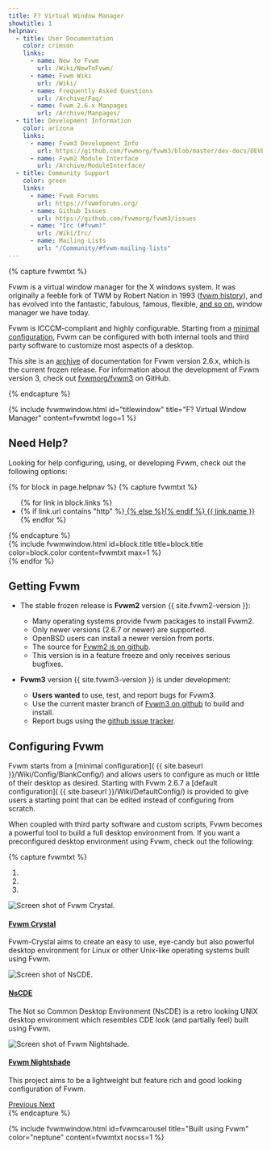```yaml
---
title: F? Virtual Window Manager
showtitle: 1
helpnav:
  - title: User Documentation
    color: crimson
    links:
      - name: New to Fvwm
        url: /Wiki/NewToFvwm/
      - name: Fvwm Wiki
        url: /Wiki/
      - name: Frequently Asked Questions
        url: /Archive/Faq/
      - name: Fvwm 2.6.x Manpages
        url: /Archive/Manpages/
  - title: Development Information
    color: arizona
    links:
      - name: Fvwm3 Development Info
        url: https://github.com/fvwmorg/fvwm3/blob/master/dev-docs/DEVELOPERS.md
      - name: Fvwm2 Module Interface
        url: /Archive/ModuleInterface/
  - title: Community Support
    color: green
    links:
      - name: Fvwm Forums
        url: https://fvwmforums.org/
      - name: Github Issues
        url: https://github.com/fvwmorg/fvwm3/issues
      - name: "Irc (#fvwm)"
        url: /Wiki/Irc/
      - name: Mailing Lists
        url: "/Community/#fvwm-mailing-lists"
---
```

<link href="{{ site.baseurl }}/css/fvwm3-carousel.css" rel="stylesheet">

{% capture fvwmtxt %}
<p>Fvwm is a virtual window manager for the X windows
system. It was originally a feeble fork of TWM
by Robert Nation in 1993 (<a href="{{ site.wikiurl }}/FvwmHistory/">fvwm
history</a>), and has evolved into
the fantastic, fabulous, famous, flexible,
<a href="{{ site.baseurl }}/Archive/Faq#what-does-fvwm-stand-for">
and so on</a>, window manager we have today.</p>

<p>Fvwm is ICCCM-compliant and highly configurable. Starting from
a <a href="{{ site.baseurl }}/Wiki/Config/BlankConfig/">minimal
configuration</a>, Fvwm can be configured with both internal tools
and third party software to customize most aspects of a desktop.</p>

<p>This site is an <a href="{{ site.baseurl }}/Archive/">archive</a>
of documentation for Fvwm version 2.6.x,
which is the current frozen release. For information
about the development of Fvwm version 3, check out
<a href="https://github.com/fvwmorg/fvwm3">fvwmorg/fvwm3</a> on GitHub.</p>
{% endcapture %}

{% include fvwmwindow.html id="titlewindow"
title="F? Virtual Window Manager"
content=fvwmtxt logo=1 %}


## Need Help?

Looking for help configuring, using, or developing
Fvwm, check out the following options:


<div class="row">

{% for block in page.helpnav %}
{% capture fvwmtxt %}
<ul>{% for link in block.links %}
<li>{% if link.url contains "http" %}<a href="{{ link.url }}">
  {% else %}<a href="{{ site.baseurl | append: link.url }}">{% endif %}
  {{ link.name }}</a></li>
{% endfor %}</ul>
{% endcapture %}

<div class="col-md-6 col-lg-4 mb-1 p-1">
{% include fvwmwindow.html id=block.title
title=block.title color=block.color
content=fvwmtxt max=1 %}
</div>
{% endfor %}

</div>

## Getting Fvwm

+ The stable frozen release is __Fvwm2__
  version {{ site.fvwm2-version }}:

  + Many operating systems provide fvwm packages
    to install Fvwm2.
  + Only newer versions (2.6.7 or newer) are supported.
  + OpenBSD users can install a newer version from ports.
  + The source for [Fvwm2 is on github](
    https://github.com/fvwmorg/fvwm/).
  + This version is in a feature freeze and only receives
    serious bugfixes.

+ __Fvwm3__ version {{ site.fvwm3-version }} is under development:

  + __Users wanted__ to use, test, and report bugs for Fvwm3.
  + Use the current master branch of [Fvwm3 on github](
    https://github.com/fvwmorg/fvwm3/) to build and install.
  + Report bugs using the [github issue tracker](
    https://github.com/fvwmorg/fvwm3/issues).


## Configuring Fvwm

Fvwm starts from a [minimal configuration](
{{ site.baseurl }}/Wiki/Config/BlankConfig/)
and allows users to configure as much or little
of their desktop as desired. Starting with
Fvwm 2.6.7 a [default configuration](
{{ site.baseurl }}/Wiki/DefaultConfig/) is provided
to give users a starting point that can be edited
instead of configuring from scratch.

When coupled with third party software and custom scripts,
Fvwm becomes a powerful tool to build a full desktop
environment from. If you want a preconfigured desktop
environment using Fvwm, check out the following:

{% capture fvwmtxt %}
<div id="FvwmCarousel" class="carousel slide" data-ride="carousel">
  <ol class="carousel-indicators">
    <li data-target="#FvwmCarousel" data-slide-to="0" class="active"></li>
    <li data-target="#FvwmCarousel" data-slide-to="1"></li>
    <li data-target="#FvwmCarousel" data-slide-to="2"></li>
  </ol>
  <div class="carousel-inner">
    <div class="carousel-item active">
      <img src="{{ site.baseurl }}/img/fvwm-crystal.jpg" class="d-block mx-auto" alt="Screen shot of Fvwm Crystal.">
      <div class="carousel-caption d-block small p-1">
        <h4><a href="https://fvwm-crystal.sourceforge.io/">Fvwm Crystal</a></h4>
        <p>Fvwm-Crystal aims to create an easy to use, eye-candy but also powerful
        desktop environment for Linux or other Unix-like operating systems built
        using Fvwm.</p>
      </div>
    </div>
    <div class="carousel-item">
      <img src="{{ site.baseurl }}/img/NsCDE.png" class="d-block mx-auto" alt="Screen shot of NsCDE.">
      <div class="carousel-caption d-block small p-1">
        <h4><a href="https://github.com/NsCDE/NsCDE">NsCDE</a></h4>
        <p>The Not so Common Desktop Environment (NsCDE) is a retro looking
        UNIX desktop environment which resembles CDE look (and partially feel)
        built using Fvwm. </p>
      </div>
    </div>
    <div class="carousel-item">
      <img src="{{ site.baseurl }}/img/fvwm-nightshade.jpg" class="d-block mx-auto" alt="Screen shot of Fvwm Nightshade.">
      <div class="carousel-caption d-block small p-1">
        <h4><a href="http://fvwm-nightshade.github.io/Fvwm-Nightshade/">Fvwm Nightshade</a></h4>
        <p>This project aims to be a lightweight but feature rich and good
        looking configuration of Fvwm.</p>
      </div>
    </div>
  </div>
  <a class="carousel-control-prev" href="#FvwmCarousel" role="button" data-slide="prev">
    <span class="carousel-control-prev-icon" aria-hidden="true"></span>
    <span class="sr-only">Previous</span>
  </a>
  <a class="carousel-control-next" href="#FvwmCarousel" role="button" data-slide="next">
    <span class="carousel-control-next-icon" aria-hidden="true"></span>
    <span class="sr-only">Next</span>
  </a>
</div>
{% endcapture %}

{% include fvwmwindow.html  id=fvwmcarousel
title="Built using Fvwm" color="neptune"
content=fvwmtxt nocss=1 %}


<div style="height:57px;"></div>
